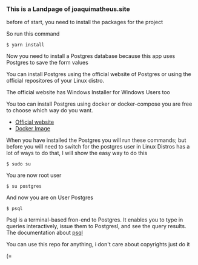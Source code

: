 ### This is a Landpage of joaquimatheus.site

before of start, you need to install the packages for the project

So run this command
``` shell
$ yarn install
```

Now you need to install a Postgres database because this app uses Postgres to 
save the form values

You can install Postgres using the official website of Postgres or using the 
official repositores of your Linux distro.

The official website has Windows Installer for Windows Users too

You too can install Postgres using docker or docker-compose you are free to 
choose which way do you want.

- [Official website](https://www.postgresql.org/download/)
- [Docker Image](https://hub.docker.com/_/postgres)

When you have installed the Postgres you will run these commands;
but before you will need to switch for the postgres user in Linux Distros
has a lot of ways to do that, I will show the easy way to do this

``` shell
$ sudo su
```
You are now root user

``` shell
$ su postgres
```
And now you are on User Postgres 

``` shell
$ psql
```
Psql is a terminal-based fron-end to Postgres. It enables you to type in
queries interactively, issue them to Postgresl, and see the query results. The
documentation about [psql](https://www.postgresql.org/docs/current/app-psql.html)

You can use this repo for anything, i don't care about copyrights just do it 

(=

